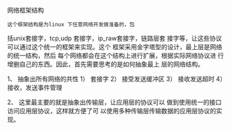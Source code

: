 网络框架结构

	这个框架结构是为linux 下任意网络开发做准备的，包
括unix套接字，tcp,udp 套接字，ip_raw套接字，链路层套
接字等，让这些协议可以通过这个统一的框架来实现。这个 
框架采用金字塔型的设计，最上层是网络的统一结构，然后
每个网络都会在这个结构上进行扩展，根据实际网络协议进
行增删自己的东西。因此，首先需要思考的是如何抽象最上
层的网络结构。

1、	抽象出所有网络的共性
	1）	套接字
	2）	接受发送缓冲区
	3）	接收发送超时
	4）	接收，发送事件管理

2、 这里最主要的就是抽象出传输层，让应用层的协议可以
	做到使用统一的接口访问应用层协议，这样就方便了可
	以使用多种传输层传输数据的应用层协议的实现。
